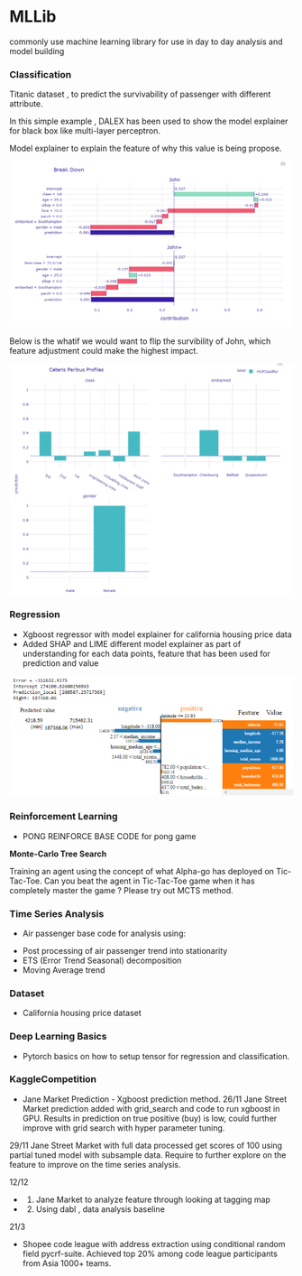 # MLLib
commonly use machine learning library for use in day to day analysis and model building


### Classification

Titanic dataset , to predict the survivability of passenger with different attribute.

In this simple example , DALEX has been used to show the model explainer for black box like multi-layer perceptron.

Model explainer to explain the feature of why this value is being propose.

![TitanicModelExplainer](assets/TitanicModelExplainer.png)


Below is the whatif we would want to flip the survibility of John, which feature adjustment could make the highest impact.

![CeterisParibusProfiles](assets/CeterisParibusProfiles.png)

### Regression
* Xgboost regressor with model explainer for california housing price data
* Added SHAP and LIME different model explainer as part of understanding for each data points, feature that has been used for prediction and value

![explainer_visual](assets/explainer_visual.png)

### Reinforcement Learning
* PONG REINFORCE BASE CODE for pong game

__Monte-Carlo Tree Search__

Training an agent using the concept of what Alpha-go has deployed on Tic-Tac-Toe.
Can you beat the agent in Tic-Tac-Toe game when it has completely master the game ? Please try out MCTS method.


### Time Series Analysis
* Air passenger base code for analysis using:
- Post processing of air passenger trend into stationarity
- ETS (Error Trend Seasonal) decomposition
- Moving Average trend

### Dataset
* California housing price dataset

### Deep Learning Basics
* Pytorch basics on how to setup tensor for regression and classification.

### KaggleCompetition
* Jane Market Prediction  - Xgboost prediction method.
26/11 Jane Street Market prediction added with grid_search and code to run xgboost in GPU. Results in prediction on true positive (buy)
is low, could further improve with grid search with hyper parameter tuning.

29/11 Jane Street Market with full data processed get scores of 100 using partial tuned model with subsample data. Require to further explore on the feature to improve on the time series analysis.

12/12
* 1. Jane Market to analyze feature through looking at tagging map
* 2. Using dabl , data analysis baseline

21/3
* Shopee code league with address extraction using conditional random field pycrf-suite. Achieved top 20% among code league participants from Asia 1000+ teams.
